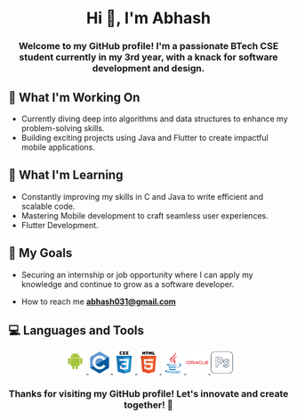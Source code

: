 <h1 align="center">Hi 👋, I'm Abhash</h1>
<h3 align="center">Welcome to my GitHub profile! I'm a passionate BTech CSE student currently in my 3rd year, with a knack for software development and design.</h3>

## 🔭 What I'm Working On
- Currently diving deep into algorithms and data structures to enhance my problem-solving skills.
- Building exciting projects using Java and Flutter to create impactful mobile applications.

## 🌱 What I'm Learning
- Constantly improving my skills in C and Java to write efficient and scalable code.
- Mastering Mobile development to craft seamless user experiences.
- Flutter Development.

## 🚀 My Goals
- Securing an internship or job opportunity where I can apply my knowledge and continue to grow as a software developer.

- How to reach me **abhash031@gmail.com**

## 💻 Languages and Tools
<p align="center"> <a href="https://developer.android.com" target="_blank" rel="noreferrer"> <img src="https://raw.githubusercontent.com/devicons/devicon/master/icons/android/android-original-wordmark.svg" alt="android" width="40" height="40"/> </a> <a href="https://www.cprogramming.com/" target="_blank" rel="noreferrer"> <img src="https://raw.githubusercontent.com/devicons/devicon/master/icons/c/c-original.svg" alt="c" width="40" height="40"/> </a> <a href="https://www.w3schools.com/css/" target="_blank" rel="noreferrer"> <img src="https://raw.githubusercontent.com/devicons/devicon/master/icons/css3/css3-original-wordmark.svg" alt="css3" width="40" height="40"/> </a> <a href="https://www.w3.org/html/" target="_blank" rel="noreferrer"> <img src="https://raw.githubusercontent.com/devicons/devicon/master/icons/html5/html5-original-wordmark.svg" alt="html5" width="40" height="40"/> </a> <a href="https://www.java.com" target="_blank" rel="noreferrer"> <img src="https://raw.githubusercontent.com/devicons/devicon/master/icons/java/java-original.svg" alt="java" width="40" height="40"/> </a> <a href="https://www.oracle.com/" target="_blank" rel="noreferrer"> <img src="https://raw.githubusercontent.com/devicons/devicon/master/icons/oracle/oracle-original.svg" alt="oracle" width="40" height="40"/> </a> <a href="https://www.photoshop.com/en" target="_blank" rel="noreferrer"> <img src="https://raw.githubusercontent.com/devicons/devicon/master/icons/photoshop/photoshop-line.svg" alt="photoshop" width="40" height="40"/> </a> </p>


<h3 align="center">Thanks for visiting my GitHub profile! Let's innovate and create together! 🚀</h3>
